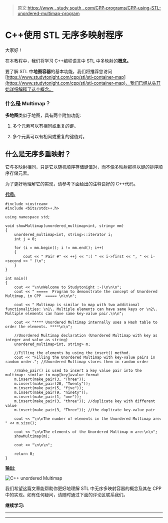 > 原文:[https://www . study south . com/CPP-programs/CPP-using-STL-unordered-multimap-program](https://www.studytonight.com/cpp-programs/cpp-using-stl-unordered-multimap-program)

# C++使用 STL 无序多映射程序

大家好！

在本教程中，我们将学习 C++编程语言中 STL 中多映射的**概念。**

要了解 STL 中**地图容器**的基本功能，我们将推荐您访问[https://www.studytonight.com/cpp/stl/stl-container-map](https://www.studytonight.com/cpp/stl/stl-container-map)，我们已经从头开始详细解释了这个概念。

### 什么是 Multimap？

**多地图**类似于地图，具有两个附加功能:

1.  多个元素可以有相同或重复的键。

2.  多个元素可以有相同或重复的键值对。

## 什么是无序多重映射？

它与多映射相同，只是它以随机顺序存储键值对，而不像多映射那样以键的排序顺序存储元素。

为了更好地理解它的实现，请参考下面给出的注释良好的 C++代码。

<u>**代号:**</u>

```
#include <iostream>
#include <bits/stdc++.h>

using namespace std;

void showMultimap(unordered_multimap<int, string> mm)
{
    unordered_multimap<int, string>::iterator i;
    int j = 0;

    for (i = mm.begin(); i != mm.end(); i++)
    {
        cout << " Pair #" << ++j << ":( " << i->first << ", " << i->second << " )\n";
    }
}

int main()
{
    cout << "\n\nWelcome to Studytonight :-)\n\n\n";
    cout << " =====  Program to demonstrate the concept of Unordered Multimap, in CPP  ===== \n\n\n";

    cout << " Multimap is similar to map with two additional functionalities: \n1\. Multiple elements can have same keys or \n2\. Multiple elements can have same key-value pair.\n\n";

    cout << "**** Unordered Multimap internally uses a Hash table to order the elements. ****\n\n";

    //Unordered Multimap declaration (Unordered Multimap with key as integer and value as string)
    unordered_multimap<int, string> m;

    //Filling the elements by using the insert() method.
    cout << "Filling the Unordered Multimap with key-value pairs in random order."; //Unordered Multimap stores them in random order

    //make_pair() is used to insert a key value pair into the multimap: similar to map[key]=value format
    m.insert(make_pair(3, "Three"));
    m.insert(make_pair(20, "Twenty"));
    m.insert(make_pair(5, "five"));
    m.insert(make_pair(9, "ninety"));
    m.insert(make_pair(1, "one"));
    m.insert(make_pair(3, "three")); //duplicate key with different value
    m.insert(make_pair(3, "Three")); //the duplicate key-value pair

    cout << "\n\nThe number of elements in the Unordered Multimap are: " << m.size();

    cout << "\n\nThe elements of the Unordered Multimap m are:\n\n";
    showMultimap(m);

    cout << "\n\n\n";

    return 0;
} 
```

<u>**输出:**</u>

![C++ unordered Multimap](../Images/c04d125c90b787531a601334fd92edff.png)

我们希望这篇文章能帮助你更好地理解 STL 中无序多映射容器的概念及其在 CPP 中的实现。如有任何疑问，请随时通过下面的评论区联系我们。

**继续学习:**

* * *

* * *